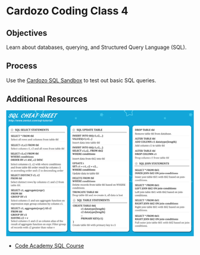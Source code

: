 # Cardozo Coding Class 4

## Objectives

Learn about databases, querying, and Structured Query Language (SQL).

## Process

Use the [Cardozo SQL Sandbox](http://walterbm.github.io/sql-teaching-sandbox/) to test out basic SQL queries.  

## Additional Resources

![Basic SQL Commands](/sqlcheatsheet.jpg)
- [Code Academy SQL Course](https://www.codecademy.com/learn/learn-sql)
